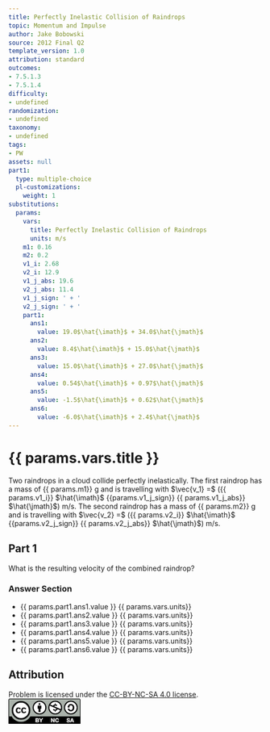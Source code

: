 ```yaml
---
title: Perfectly Inelastic Collision of Raindrops
topic: Momentum and Impulse
author: Jake Bobowski
source: 2012 Final Q2
template_version: 1.0
attribution: standard
outcomes:
- 7.5.1.3
- 7.5.1.4
difficulty:
- undefined
randomization:
- undefined
taxonomy:
- undefined
tags:
- PW
assets: null
part1:
  type: multiple-choice
  pl-customizations:
    weight: 1
substitutions:
  params:
    vars:
      title: Perfectly Inelastic Collision of Raindrops
      units: m/s
    m1: 0.16
    m2: 0.2
    v1_i: 2.68
    v2_i: 12.9
    v1_j_abs: 19.6
    v2_j_abs: 11.4
    v1_j_sign: ' + '
    v2_j_sign: ' + '
    part1:
      ans1:
        value: 19.0$\hat{\imath}$ + 34.0$\hat{\jmath}$
      ans2:
        value: 8.4$\hat{\imath}$ + 15.0$\hat{\jmath}$
      ans3:
        value: 15.0$\hat{\imath}$ + 27.0$\hat{\jmath}$
      ans4:
        value: 0.54$\hat{\imath}$ + 0.97$\hat{\jmath}$
      ans5:
        value: -1.5$\hat{\imath}$ + 0.62$\hat{\jmath}$
      ans6:
        value: -6.0$\hat{\imath}$ + 2.4$\hat{\jmath}$
---
```

# {{ params.vars.title }}
Two raindrops in a cloud collide perfectly inelastically. The first raindrop has a mass of {{ params.m1}} g and is travelling with $\vec{v_1} =$ ({{ params.v1_i}} $\hat{\imath}$ {{params.v1_j_sign}} {{ params.v1_j_abs}} $\hat{\jmath}$) m/s.
The second raindrop has a mass of {{ params.m2}} g and is travelling with $\vec{v_2} =$ ({{ params.v2_i}} $\hat{\imath}$ {{params.v2_j_sign}} {{ params.v2_j_abs}} $\hat{\jmath}$) m/s.
## Part 1

What is the resulting velocity of the combined raindrop?

### Answer Section

- {{ params.part1.ans1.value }} {{ params.vars.units}}
- {{ params.part1.ans2.value }} {{ params.vars.units}}
- {{ params.part1.ans3.value }} {{ params.vars.units}}
- {{ params.part1.ans4.value }} {{ params.vars.units}}
- {{ params.part1.ans5.value }} {{ params.vars.units}}
- {{ params.part1.ans6.value }} {{ params.vars.units}}

## Attribution

Problem is licensed under the [CC-BY-NC-SA 4.0 license](https://creativecommons.org/licenses/by-nc-sa/4.0/).<br> ![The Creative Commons 4.0 license requiring attribution-BY, non-commercial-NC, and share-alike-SA license.](https://raw.githubusercontent.com/firasm/bits/master/by-nc-sa.png)